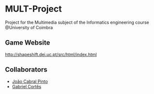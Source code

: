 # MULT-Project
 Project for the Multimedia subject of the Informatics engineering course @University of Coimbra

## Game Website
http://shapeshift.dei.uc.pt/src/html/index.html

## Collaborators
  - [João Cabral Pinto](https://github.com/cabralpinto)
  - [Gabriel Cortês](https://github.com/rodriguesgabriel)
